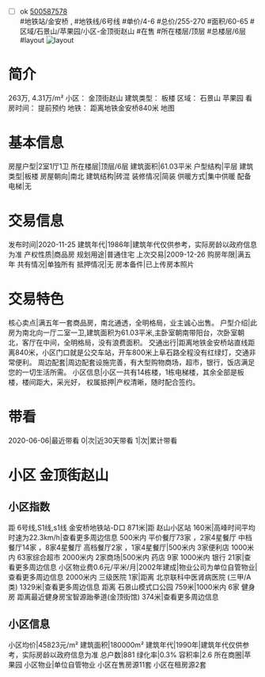 - [ ] ok [500587578](https://bj.5i5j.com/ershoufang/500587578.html)  
 #地铁站/金安桥 ,  #地铁线/6号线
#单价/4-6 #总价/255-270 #面积/60-65   #区域/石景山/苹果园/小区-金顶街赵山 #在售 #所在楼层/顶层 #总楼层/6层 #layout 
![layout](http://image16.5i5j.com/erp/house/3765/37650390/huxing/kacbiaom66ee8e7e.jpg_P5.jpg) 
# 简介 
 263万,  4.31万/m² 
小区： 金顶街赵山
建筑类型： 板楼
区域： 石景山 苹果园
看房时间： 提前预约
地铁： 距离地铁金安桥840米 地图
# 基本信息 
 房屋户型|2室1厅1卫
所在楼层|顶层/6层
建筑面积|61.03平米
户型结构|平层
建筑类型|板楼
房屋朝向|南北
建筑结构|砖混
装修情况|简装
供暖方式|集中供暖
配备电梯|无
# 交易信息 
 发布时间|2020-11-25
建筑年代|1986年|建筑年代仅供参考，实际房龄以政府信息为准
产权性质|商品房
规划用途|普通住宅
上次交易|2009-12-26
购房年限|满五年
共有情况|单独所有
抵押情况|无
房本备件|已上传房本照片
# 交易特色 
 核心卖点|满五年一套商品房，南北通透，全明格局，业主诚心出售。
户型介绍|此房为南北向一厅二室一卫,建筑面积为61.03平米,主卧室朝南带阳台，次卧室朝北，客厅在中间，全明格局，没有浪费面积。
交通出行|距离地铁金安桥站直线距离840米，小区门口就是公交车站，开车800米上阜石路全程没有红绿灯，交通非常便利。
周边配套|周边配套设施完善，有大型购物商场，超市，银行，饭店满足您的一切生活所需。
小区信息|小区一共有14栋楼，1栋电梯楼，其余全部是板楼，楼间距大，采光好，
权属抵押|产权清晰，随时配合签约。
# 带看 
 2020-06-06|最近带看	 0|次|近30天带看	 1|次|累计带看
# 小区 金顶街赵山
## 小区指数 
 距 6号线,S1线,s1线 金安桥地铁站-D口 871米|距 赵山小区站 160米|高峰时间平均时速为22.3km/h|查看更多周边信息
500米内 平价餐厅73家 ，2家4星餐厅
中档餐厅14家 ，8家4星餐厅
高档餐厅2家 ，1家4星餐厅|500米内 3家便利店
1000米内 63家综合超市
2000米内 2家商场|500米内 药店 9家
1000米内 银行 21家|查看更多周边信息
小区物业费0.6元/平米/月|2002年建成|物业公司为单位自管物业|查看更多周边信息
2000米内 三级医院 1家|距离 北京联科中医肾病医院 (三甲/A类) 1329米|查看更多周边信息
距离 石景山模式口公园 759米|1000米内 6家 健身房
距离最近健身房宝智源跆拳道(金顶街馆) 374米|查看更多周边信息
## 小区信息 
 小区均价|45823元/m²
建筑面积|180000m²
建筑年代|1990年|建筑年代仅供参考，实际房龄以政府信息为准
总户数|881
绿化率|0.3%
容积率|2.6
所在商圈|苹果园
小区物业|单位自管物业
小区在售房源11套
小区在租房源2套

